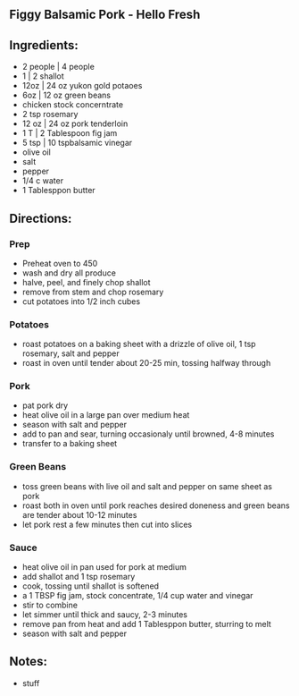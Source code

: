 ## Figgy Balsamic Pork - Hello Fresh

## Ingredients:
* 2 people | 4 people
* 1 | 2 shallot
* 12oz | 24 oz yukon gold potaoes
* 6oz | 12 oz green beans
* chicken stock concerntrate
* 2 tsp rosemary
* 12 oz | 24 oz pork tenderloin
* 1 T | 2 Tablespoon fig jam
* 5 tsp | 10 tspbalsamic vinegar
* olive oil
* salt
* pepper
* 1/4 c water
* 1 Tablesppon butter

## Directions:
### Prep
* Preheat oven to 450
* wash and dry all produce
* halve, peel, and finely chop shallot
* remove from stem and chop rosemary
* cut potatoes into 1/2 inch cubes
### Potatoes
* roast potatoes on a baking sheet with a drizzle of olive oil, 1 tsp rosemary, salt and pepper
* roast in oven until tender about 20-25 min, tossing halfway through
### Pork
* pat pork dry
* heat olive oil in a large pan over medium heat
* season with salt and pepper
* add to pan and sear, turning occasionaly until browned, 4-8 minutes
* transfer to a baking sheet
### Green Beans
* toss green beans with live oil and salt and pepper on same sheet as pork
* roast both in oven until pork reaches desired doneness and green beans are tender about 10-12 minutes
* let pork rest a few minutes then cut into slices
### Sauce
* heat olive oil in pan used for pork at medium
* add shallot and 1 tsp rosemary
* cook, tossing until shallot is softened
* a 1 TBSP fig jam, stock concentrate, 1/4 cup water and vinegar
* stir to combine
* let simmer until thick and saucy, 2-3 minutes
* remove pan from heat and add 1 Tablesppon butter, sturring to melt
* season with salt and pepper

## Notes:
* stuff

